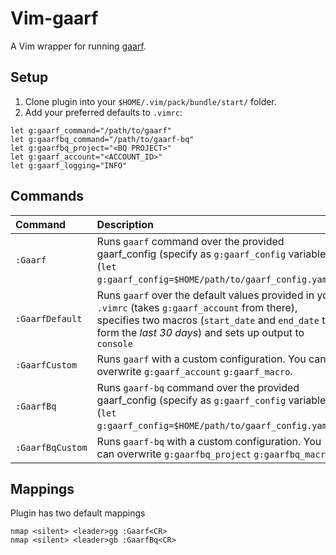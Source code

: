 # Vim-gaarf

A Vim wrapper for running [gaarf](https://github.com/google/ads-api-reports-fetcher).

## Setup

1. Clone plugin into your `$HOME/.vim/pack/bundle/start/` folder.
2. Add your preferred defaults to `.vimrc`:

```
let g:gaarf_command="/path/to/gaarf"
let g:gaarfbq_command="/path/to/gaarf-bq"
let g:gaarfbq_project="<BQ PROJECT>"
let g:gaarf_account="<ACCOUNT_ID>"
let g:gaarf_logging="INFO"
```

## Commands

| Command          | Description                                                                                                                                                                                                                                                                            |
| :--------------  | :------------------------------------------------------------------------------------------------------------------------------------------------------------------------------------------------------------------------------------------------------------------------------------  |
| `:Gaarf`   | Runs `gaarf` command over the provided gaarf_config (specify as `g:gaarf_config` variable (`let g:gaarf_config=$HOME/path/to/gaarf_config.yaml`).                                                                        |
| `:GaarfDefault`     |  Runs `gaarf` over the default values provided in your `.vimrc` (takes `g:gaarf_account` from there), specifies two macros (`start_date` and `end_date` to form the *last 30 days*) and sets up output to `console`                                                                                                                                                           |.
| `:GaarfCustom`      | Runs `gaarf` with a custom configuration. You can overwrite `g:gaarf_account` `g:gaarf_macro`.                                                                                                                                                                                                 |
| `:GaarfBq`     | Runs `gaarf-bq` command over the provided gaarf_config (specify as `g:gaarf_config` variable (`let g:gaarf_config=$HOME/path/to/gaarf_config.yaml`).                                                                                                                      |
| `:GaarfBqCustom`      | Runs `gaarf-bq` with a custom configuration. You can overwrite `g:gaarfbq_project` `g:gaarfbq_macro`.                                                                                                                                                                                                                                                                    |

## Mappings

Plugin has two default mappings

```
nmap <silent> <leader>gg :Gaarf<CR>
nmap <silent> <leader>gb :GaarfBq<CR>
```
